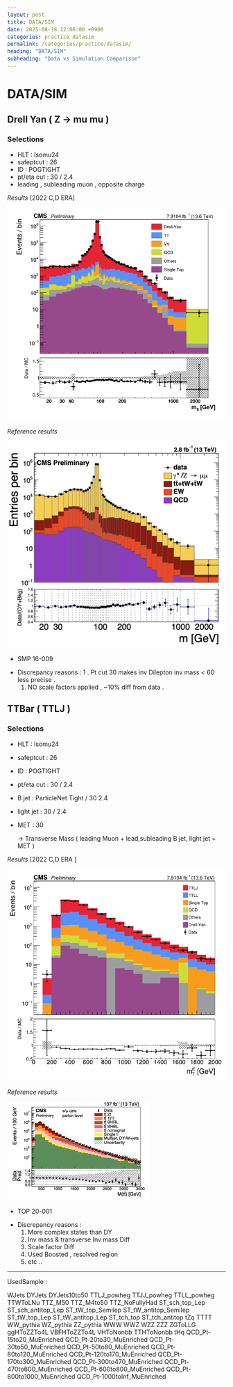 ```yaml
---
layout: post
title: DATA/SIM
date: 2025-08-18 12:06:00 +0900
categories: practice datasim
permalink: /categories/practice/datasim/
heading: "DATA/SIM"
subheading: "Data vs Simulation Comparison"
---
```


# DATA/SIM


## Drell Yan ( Z -> mu mu )

### Selections 
- HLT        : Isomu24
- safeptcut  : 26
- ID         : POGTIGHT
- pt/eta cut : 30 / 2.4 
- leading , subleading muon , opposite charge 


*Results*
[2022 C,D ERA]

![alt text](DY_DileptonZMass_comparison_2022.png)

*Reference results*

![alt text](image-1.png)

- SMP 16-009

* Discrepancy reasons : 
  1 . Pt cut 30 makes inv Dilepton inv mass < 60 less precise . 
  1. NO scale factors applied , ~10% diff from data .

## TTBar ( TTLJ )

### Selections 
- HLT        : Isomu24
- safeptcut  : 26
- ID         : POGTIGHT
- pt/eta cut : 30 / 2.4 
- B jet      : ParticleNet Tight / 30 2.4
- light jet  : 30 / 2.4
- MET        : 30

  -> Transverse Mass ( leading Muon + lead,subleading B jet, light jet + MET )


*Results*
[2022 C,D ERA ]

![alt text](TTbar_StackedMC_comparison_2022.png)

*Reference results*

![alt text](TTLJ_ref.png)

- TOP 20-001

* Discrepancy reasons : 
  1. More complex states than DY 
  2. Inv mass & transverse Inv mass Diff
  3. Scale factor Diff
  4. Used Boosted , resolved region 
  5. etc ..



---

UsedSample : 

WJets
DYJets
DYJets10to50
TTLJ_powheg
TTJJ_powheg
TTLL_powheg
TTWToLNu
TTZ_M50
TTZ_M4to50
TTZ_NoFullyHad
ST_sch_top_Lep
ST_sch_antitop_Lep
ST_tW_top_Semilep
ST_tW_antitop_Semilep
ST_tW_top_Lep
ST_tW_antitop_Lep
ST_tch_top
ST_tch_antitop
tZq
TTTT
WW_pythia
WZ_pythia
ZZ_pythia
WWW
WWZ
WZZ
ZZZ
ZGToLLG
ggHToZZTo4L
VBFHToZZTo4L
VHToNonbb
TTHToNonbb
tHq
QCD_Pt-15to20_MuEnriched
QCD_Pt-20to30_MuEnriched
QCD_Pt-30to50_MuEnriched
QCD_Pt-50to80_MuEnriched
QCD_Pt-80to120_MuEnriched
QCD_Pt-120to170_MuEnriched
QCD_Pt-170to300_MuEnriched
QCD_Pt-300to470_MuEnriched
QCD_Pt-470to600_MuEnriched
QCD_Pt-600to800_MuEnriched
QCD_Pt-800to1000_MuEnriched
QCD_Pt-1000toInf_MuEnriched
